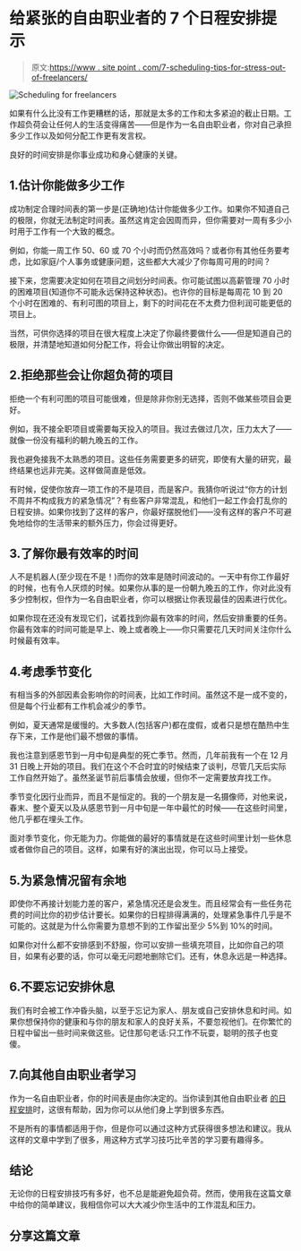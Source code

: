 # 给紧张的自由职业者的 7 个日程安排提示

> 原文:[https://www . site point . com/7-scheduling-tips-for-stress-out-of-freelancers/](https://www.sitepoint.com/7-scheduling-tips-for-stressed-out-freelancers/)

![Scheduling for freelancers](../Images/1b8c29931459c9076d9d4380426b3176.png)

如果有什么比没有工作更糟糕的话，那就是太多的工作和太多紧迫的截止日期。工作超负荷会让任何人的生活变得痛苦——但是作为一名自由职业者，你对自己承担多少工作以及如何分配工作更有发言权。

良好的时间安排是你事业成功和身心健康的关键。

## 1.估计你能做多少工作

成功制定合理时间表的第一步是(正确地)估计你能做多少工作。如果你不知道自己的极限，你就无法制定时间表。虽然这肯定会因周而异，但你需要对一周有多少小时用于工作有一个大致的概念。

例如，你能一周工作 50、60 或 70 个小时而仍然高效吗？或者你有其他任务要考虑，比如家庭/个人事务或健康问题，这些都大大减少了你每周可用的时间？

接下来，您需要决定如何在项目之间划分时间表。你可能试图以高薪管理 70 小时的困难项目(知道你不可能永远保持这种状态)。也许你的目标是每周花 10 到 20 个小时在困难的、有利可图的项目上，剩下的时间花在不太费力但利润可能更低的项目上。

当然，可供你选择的项目在很大程度上决定了你最终要做什么——但是知道自己的极限，并清楚地知道如何分配工作，将会让你做出明智的决定。

## 2.拒绝那些会让你超负荷的项目

拒绝一个有利可图的项目可能很难，但是除非你别无选择，否则不做某些项目会更好。

例如，我不接全职项目或需要每天投入的项目。我过去做过几次，压力太大了——就像一份没有福利的朝九晚五的工作。

我也避免接我不太熟悉的项目。这些任务需要更多的研究，即使有大量的研究，最终结果也远非完美。这样做简直是低效。

有时候，促使你放弃一项工作的不是项目，而是客户。我猜你听说过“你方的计划不周并不构成我方的紧急情况”？有些客户非常混乱，和他们一起工作会打乱你的日程安排。如果你找到了这样的客户，你最好摆脱他们——没有这样的客户不可避免地给你的生活带来的额外压力，你会过得更好。

## 3.了解你最有效率的时间

人不是机器人(至少现在不是！)而你的效率是随时间波动的。一天中有你工作最好的时候，也有令人厌烦的时候。如果你从事的是一份朝九晚五的工作，你对此没有多少控制权，但作为一名自由职业者，你可以根据让你表现最佳的因素进行优化。

如果你现在还没有发现它们，试着找到你最有效率的时间，然后安排重要的任务。你最有效率的时间可能是早上、晚上或者晚上——你只需要花几天时间关注你什么时候最有效率。

## 4.考虑季节变化

有相当多的外部因素会影响你的时间表，比如工作时间。虽然这不是一成不变的，但是每个行业都有工作机会减少的季节。

例如，夏天通常是缓慢的。大多数人(包括客户)都在度假，或者只是想在酷热中生存下来，工作是他们最不想做的事情。

我也注意到感恩节到一月中旬是典型的死亡季节。然而，几年前我有一个在 12 月 31 日晚上开始的项目。我们在这个不合时宜的时候结束了谈判，尽管几天后实际工作自然开始了。虽然圣诞节前后事情会放缓，但你不一定需要放弃找工作。

季节变化因行业而异，而且不是恒定的。我的一个朋友是一名摄像师，对他来说，春末、整个夏天以及从感恩节到一月中旬是一年中最忙的时候——在这些时间里，他几乎都在埋头工作。

面对季节变化，你无能为力。你能做的最好的事情就是在这些时间里计划一些休息或者做你自己的项目。这样，如果有好的演出出现，你可以马上接受。

## 5.为紧急情况留有余地

即使你不再接计划能力差的客户，紧急情况还是会发生。而且经常会有一些任务花费的时间比你的初步估计要长。如果你的日程排得满满的，处理紧急事件几乎是不可能的。这就是为什么你需要为意想不到的工作留出至少 5%到 10%的时间。

如果你对什么都不安排感到不舒服，你可以安排一些填充项目，比如你自己的项目，如果有必要的话，你可以毫无问题地删除它们。还有，休息永远是一种选择。

## 6.不要忘记安排休息

我们有时会被工作冲昏头脑，以至于忘记为家人、朋友或自己安排休息和时间。如果你想保持你的健康和与你的朋友和家人的良好关系，不要忽视他们。在你繁忙的日程中留出一些时间来做这些。记住那句老话:只工作不玩耍，聪明的孩子也变傻。

## 7.向其他自由职业者学习

作为一名自由职业者，你的时间表是由你决定的。当你读到其他自由职业者
[的日程安排](https://www.sitepoint.com/freelancer-schedules/)时，这很有帮助，因为你可以从他们身上学到很多东西。

不是所有的事情都适用于你，但是你可以通过这种方式获得很多想法和建议。我从这样的文章中学到了很多，用这种方式学习技巧比辛苦的学习要有趣得多。

## 结论

无论你的日程安排技巧有多好，也不总是能避免超负荷。然而，使用我在这篇文章中给你的简单建议，我相信你可以大大减少你生活中的工作混乱和压力。

## 分享这篇文章